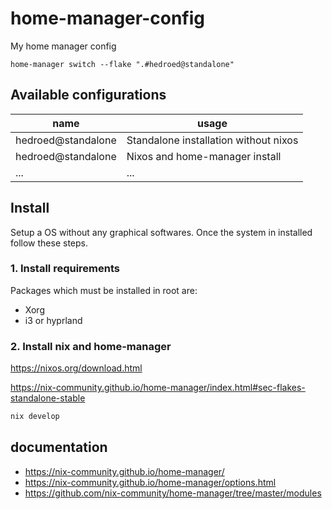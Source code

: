 # home-manager-config

My home manager config

```
home-manager switch --flake ".#hedroed@standalone"
```

## Available configurations

| name | usage |
| --- | --- |
| hedroed@standalone | Standalone installation without nixos |
| hedroed@standalone | Nixos and home-manager install |
| ... | ... |

## Install

Setup a OS without any graphical softwares.
Once the system in installed follow these steps.

### 1. Install requirements

Packages which must be installed in root are:

- Xorg
- i3 or hyprland

### 2. Install nix and home-manager

https://nixos.org/download.html

https://nix-community.github.io/home-manager/index.html#sec-flakes-standalone-stable


```sh
nix develop
```

## documentation

- https://nix-community.github.io/home-manager/
- https://nix-community.github.io/home-manager/options.html
- https://github.com/nix-community/home-manager/tree/master/modules
